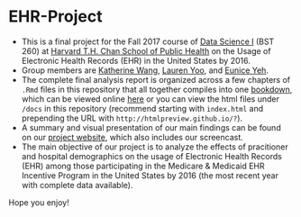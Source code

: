 # EHR-Project
- This is a final project for the Fall 2017 course of [Data Science I](http://datasciencelabs.github.io/) (BST 260) at [Harvard T.H. Chan School of Public Health](https://www.hsph.harvard.edu/) on the Usage of Electronic Health Records (EHR) in the United States by 2016.
- Group members are [Katherine Wang](https://github.com/katwang/), [Lauren Yoo](https://github.com/jmybhm), and [Eunice Yeh](https://github.com/euniceyeh/).
- The complete final analysis report is organized across a few chapters of `.Rmd` files in this repository that all together compiles into one [bookdown](https://bookdown.org/yihui/bookdown/), which can be viewed online [here](http://BST260-EHR.github.io/) or you can view the html files under `/docs` in this repository (recommend starting with `index.html` and prepending the URL with `http://htmlpreview.github.io/?`).
- A summary and visual presentation of our main findings can be found on our [project website](http://BST-260-Final-Project.github.io/), which also includes our screencast.
- The main objective of our project is to analyze the effects of pracitioner and hospital demographics on the usage of Electronic Health Records (EHR) among those participating in the Medicare & Medicaid EHR Incentive Program in the United States by 2016 (the most recent year with complete data available).

Hope you enjoy!
